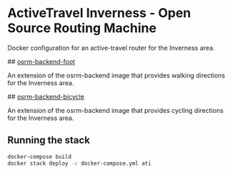 # ActiveTravel Inverness - Open Source Routing Machine
 
Docker configuration for an active-travel router for the Inverness area.

## [osrm-backend-foot](./osrm-backend-foot/Dockerfile)

An extension of the osrm-backend image that provides walking directions
for the Inverness area.

## [osrm-backend-bicycle](./osrm-backend-bicycle/Dockerfile)

An extension of the osrm-backend image that provides cycling directions
for the Inverness area.

## Running the stack

```sh
docker-compose build
docker stack deploy -c docker-compose.yml ati
```
